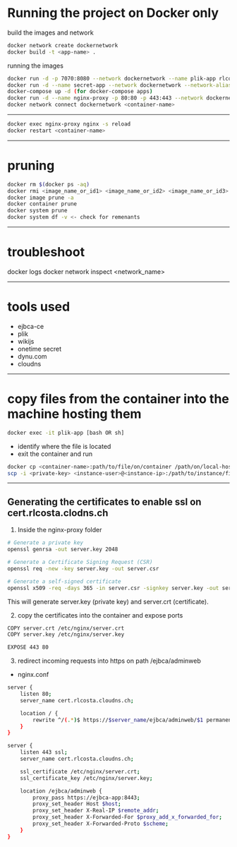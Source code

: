 # Running the project on Docker only

build the images and network
```bash
docker network create dockernetwork
docker build -t <app-name> .
```

running the images
```bash
docker run -d -p 7070:8080 --network dockernetwork --name plik-app rlcosta121/plik-app
docker run -d --name secret-app --network dockernetwork --network-alias secret-app -p 5050:5050 rlcosta121/secret-app
docker-compose up -d (for docker-compose apps)
docker run -d --name nginx-proxy -p 80:80 -p 443:443 --network dockernetwork rlcosta121/nginx-proxy
docker network connect dockernetwork <container-name>
```
---

```bash
docker exec nginx-proxy nginx -s reload
docker restart <container-name>
```
---

# pruning

```bash
docker rm $(docker ps -aq)
docker rmi <image_name_or_id1> <image_name_or_id2> <image_name_or_id3>
docker image prune -a
docker container prune
docker system prune
docker system df -v <- check for remenants
```
---

# troubleshoot
docker logs <container-name>
docker network inspect <network_name>

---

# tools used

- ejbca-ce
- plik
- wikijs
- onetime secret
- dynu.com
- cloudns

---

# copy files from the container into the machine hosting them

```sh
docker exec -it plik-app [bash OR sh]
```
- identify where the file is located
- exit the container and run

```sh
docker cp <container-name>:path/to/file/on/container /path/on/local-host
scp -i <private-key> <instance-user>@<instance-ip>:/path/to/instance/file /path/in/local/machine
```

---

## Generating the certificates to enable ssl on cert.rlcosta.clodns.ch

1. Inside the nginx-proxy folder

```bash
# Generate a private key
openssl genrsa -out server.key 2048

# Generate a Certificate Signing Request (CSR)
openssl req -new -key server.key -out server.csr

# Generate a self-signed certificate
openssl x509 -req -days 365 -in server.csr -signkey server.key -out server.crt
```
This will generate server.key (private key) and server.crt (certificate).

2. copy the certificates into the container and expose ports
```bash
COPY server.crt /etc/nginx/server.crt
COPY server.key /etc/nginx/server.key

EXPOSE 443 80
```

3. redirect incoming requests into https on path /ejbca/adminweb 
- nginx.conf
```bash
server {
    listen 80;
    server_name cert.rlcosta.cloudns.ch;

    location / {
        rewrite ^/(.*)$ https://$server_name/ejbca/adminweb/$1 permanent;
    }
}

server {
    listen 443 ssl;
    server_name cert.rlcosta.cloudns.ch;

    ssl_certificate /etc/nginx/server.crt;
    ssl_certificate_key /etc/nginx/server.key;

    location /ejbca/adminweb {
        proxy_pass https://ejbca-app:8443;
        proxy_set_header Host $host;
        proxy_set_header X-Real-IP $remote_addr;
        proxy_set_header X-Forwarded-For $proxy_add_x_forwarded_for;
        proxy_set_header X-Forwarded-Proto $scheme;
    }
}
```
